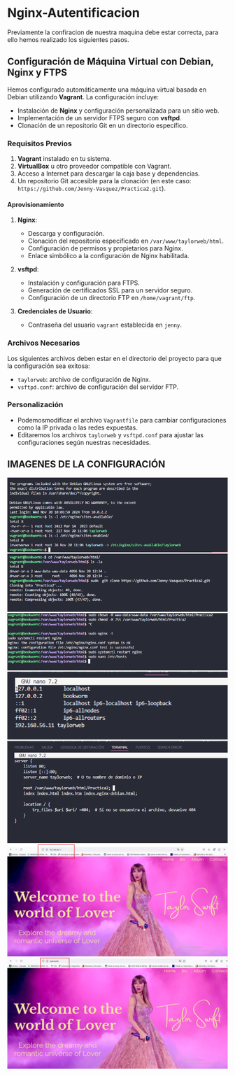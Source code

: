 # Nginx-Autentificacion

Previamente la confiracion de nuestra maquina debe estar correcta, para ello hemos realizado los siguientes pasos.

## Configuración de Máquina Virtual con Debian, Nginx y FTPS

Hemos configurado automáticamente una máquina virtual basada en Debian utilizando **Vagrant**. La configuración incluye:

- Instalación de **Nginx** y configuración personalizada para un sitio web.
- Implementación de un servidor FTPS seguro con **vsftpd**.
- Clonación de un repositorio Git en un directorio específico.

### Requisitos Previos

1. **Vagrant** instalado en tu sistema.
2. **VirtualBox** u otro proveedor compatible con Vagrant.
3. Acceso a Internet para descargar la caja base y dependencias.
4. Un repositorio Git accesible para la clonación (en este caso: `https://github.com/Jenny-Vasquez/Practica2.git`).

#### Aprovisionamiento

1. **Nginx**:
   - Descarga y configuración.
   - Clonación del repositorio especificado en `/var/www/taylorweb/html`.
   - Configuración de permisos y propietarios para Nginx.
   - Enlace simbólico a la configuración de Nginx habilitada.

2. **vsftpd**:
   - Instalación y configuración para FTPS.
   - Generación de certificados SSL para un servidor seguro.
   - Configuración de un directorio FTP en `/home/vagrant/ftp`.

3. **Credenciales de Usuario**:
   - Contraseña del usuario `vagrant` establecida en `jenny`.

### Archivos Necesarios

Los siguientes archivos deben estar en el directorio del proyecto para que la configuración sea exitosa:

- `taylorweb`: archivo de configuración de Nginx.
- `vsftpd.conf`: archivo de configuración del servidor FTP.

### Personalización

- Podemosmodificar el archivo `Vagrantfile` para cambiar configuraciones como la IP privada o las redes expuestas.
- Editaremos los archivos `taylorweb` y `vsftpd.conf` para ajustar las configuraciones según nuestras necesidades.
## IMAGENES DE LA CONFIGURACIÓN
![Imagen1](imagenes_configuracion/2.png)
![Imagen2](imagenes_configuracion/3.png)
![Imagen3](imagenes_configuracion/4.png)
![Imagen4](imagenes_configuracion/5.png)
![Imagen5](imagenes_configuracion/6.png)
![Imagen6](imagenes_configuracion/7.png)
![Imagen7](imagenes_configuracion/8.png)
